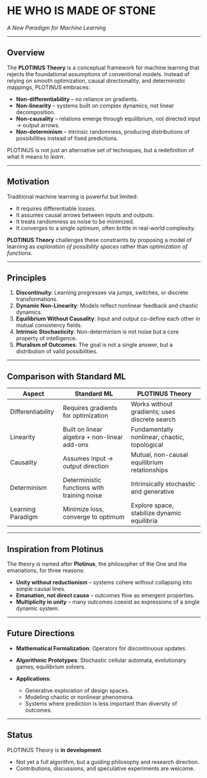 
# HE WHO IS MADE OF STONE

*A New Paradigm for Machine Learning*

---

## Overview

The **PLOTINUS Theory** is a conceptual framework for machine learning that rejects the foundational assumptions of conventional models. Instead of relying on smooth optimization, causal directionality, and deterministic mappings, PLOTINUS embraces:

* **Non-differentiability** – no reliance on gradients.
* **Non-linearity** – systems built on complex dynamics, not linear decomposition.
* **Non-causality** – relations emerge through equilibrium, not directed input → output arrows.
* **Non-determinism** – intrinsic randomness, producing distributions of possibilities instead of fixed predictions.

PLOTINUS is not just an alternative set of techniques, but a redefinition of what it means to *learn*.

---

## Motivation

Traditional machine learning is powerful but limited:

* It requires differentiable losses.
* It assumes causal arrows between inputs and outputs.
* It treats randomness as noise to be minimized.
* It converges to a single optimum, often brittle in real-world complexity.

**PLOTINUS Theory** challenges these constraints by proposing a model of learning as *exploration of possibility spaces* rather than *optimization of functions*.

---

## Principles

1. **Discontinuity**: Learning progresses via jumps, switches, or discrete transformations.
2. **Dynamic Non-Linearity**: Models reflect nonlinear feedback and chaotic dynamics.
3. **Equilibrium Without Causality**: Input and output co-define each other in mutual consistency fields.
4. **Intrinsic Stochasticity**: Non-determinism is not noise but a core property of intelligence.
5. **Pluralism of Outcomes**: The goal is not a single answer, but a distribution of valid possibilities.

---

## Comparison with Standard ML

| Aspect            | Standard ML                                  | PLOTINUS Theory                               |
| ----------------- | -------------------------------------------- | --------------------------------------------- |
| Differentiability | Requires gradients for optimization          | Works without gradients; uses discrete search |
| Linearity         | Built on linear algebra + non-linear add-ons | Fundamentally nonlinear, chaotic, topological |
| Causality         | Assumes input → output direction             | Mutual, non-causal equilibrium relationships  |
| Determinism       | Deterministic functions with training noise  | Intrinsically stochastic and generative       |
| Learning Paradigm | Minimize loss, converge to optimum           | Explore space, stabilize dynamic equilibria   |

---

## Inspiration from Plotinus

The theory is named after **Plotinus**, the philosopher of the One and the emanations, for three reasons:

* **Unity without reductionism** – systems cohere without collapsing into simple causal lines.
* **Emanation, not direct cause** – outcomes flow as emergent properties.
* **Multiplicity in unity** – many outcomes coexist as expressions of a single dynamic system.

---

## Future Directions

* **Mathematical Formalization**: Operators for discontinuous updates.
* **Algorithmic Prototypes**: Stochastic cellular automata, evolutionary games, equilibrium solvers.
* **Applications**:

  * Generative exploration of design spaces.
  * Modeling chaotic or nonlinear phenomena.
  * Systems where prediction is less important than diversity of outcomes.

---

## Status

PLOTINUS Theory is **in development**.

* Not yet a full algorithm, but a guiding philosophy and research direction.
* Contributions, discussions, and speculative experiments are welcome.

